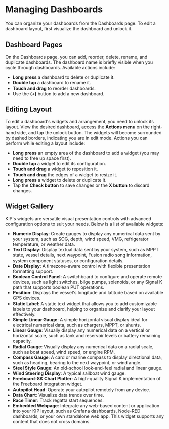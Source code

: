 # Managing Dashboards
You can organize your dashboards from the Dashboards page. To edit a dashboard layout, first visualize the dashboard and unlock it.

## Dashboard Pages
On the Dashboards page, you can add, reorder, delete, rename, and duplicate dashboards. The dashboard name is briefly visible when you cycle through dashboards. Available actions include:
- **Long press** a dashboard to delete or duplicate it.
- **Double tap** a dashboard to rename it.
- **Touch and drag** to reorder dashboards.
- Use the **(+)** button to add a new dashboard.

## Editing Layout
To edit a dashboard's widgets and arrangement, you need to unlock its layout. View the desired dashboard, access the **Actions menu** on the right-hand side, and tap the unlock button. The widgets will become surrounded by dashed borders, indicating you are in edit mode. Actions you can perform while editing a layout include:
- **Long press** an empty area of the dashboard to add a widget (you may need to free up space first).
- **Double tap** a widget to edit its configuration.
- **Touch and drag** a widget to reposition it.
- **Touch and drag** the edges of a widget to resize it.
- **Long press** a widget to delete or duplicate it.
- Tap the **Check button** to save changes or the **X button** to discard changes.

## Widget Gallery
KIP's widgets are versatile visual presentation controls with advanced configuration options to suit your needs. Below is a list of available widgets:

- **Numeric Display**: Create gauges to display any numerical data sent by your system, such as SOG, depth, wind speed, VMG, refrigerator temperature, or weather data.
- **Text Display**: Display textual data sent by your system, such as MPPT state, vessel details, next waypoint, Fusion radio song information, system component statuses, or configuration details.
- **Date Display**: A timezone-aware control with flexible presentation formatting support.
- **Boolean Control Panel**: A switchboard to configure and operate remote devices, such as light switches, bilge pumps, solenoids, or any Signal K path that supports boolean PUT operations.
- **Position**: Displays the vessel's longitude and latitude based on available GPS devices.
- **Static Label**: A static text widget that allows you to add customizable labels to your dashboard, helping to organize and clarify your layout effectively.
- **Simple Linear Gauge**: A simple horizontal visual display ideal for electrical numerical data, such as chargers, MPPT, or shunts.
- **Linear Gauge**: Visually display any numerical data on a vertical or horizontal scale, such as tank and reservoir levels or battery remaining capacity.
- **Radial Gauge**: Visually display any numerical data on a radial scale, such as boat speed, wind speed, or engine RPM.
- **Compass Gauge**: A card or marine compass to display directional data, such as heading, bearing to the next waypoint, or wind angle.
- **Steel Style Gauge**: An old-school look-and-feel radial and linear gauge.
- **Wind Steering Display**: A typical sailboat wind gauge.
- **Freeboard-SK Chart Plotter**: A high-quality Signal K implementation of the Freeboard integration widget.
- **Autopilot Head**: Operate your autopilot remotely from any device.
- **Data Chart**: Visualize data trends over time.
- **Race Timer**: Track regatta start sequences.
- **Embedded Webpage**: Integrate any web-based content or application into your KIP layout, such as Grafana dashboards, Node-RED dashboards, or your own standalone web app. This widget supports any content that does not cross domains.
